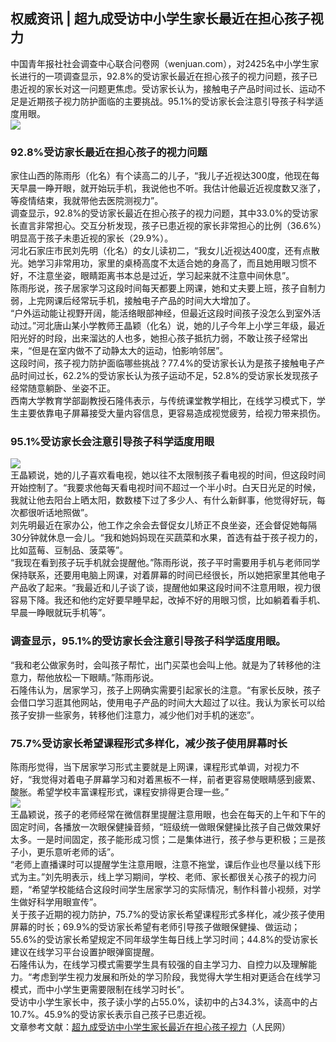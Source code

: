 ## 权威资讯 | 超九成受访中小学生家长最近在担心孩子视力  
中国青年报社社会调查中心联合问卷网（wenjuan.com），对2425名中小学生家长进行的一项调查显示，92.8%的受访家长最近在担心孩子的视力问题，孩子已患近视的家长对这一问题更焦虑。受访家长认为，接触电子产品时间过长、运动不足是近期孩子视力防护面临的主要挑战。95.1%的受访家长会注意引导孩子科学适度用眼。  
![](http://cdncms.v-keep.cn/wp-content/uploads/2020/04/ewrw.jpg)  
### 92.8%受访家长最近在担心孩子的视力问题  
家住山西的陈雨彤（化名）有个读高二的儿子，“我儿子近视达300度，他现在每天早晨一睁开眼，就开始玩手机，我说他也不听。我估计他最近近视度数又涨了，等疫情结束，我就带他去医院测视力”。  
调查显示，92.8%的受访家长最近在担心孩子的视力问题，其中33.0%的受访家长直言非常担心。交互分析发现，孩子已患近视的家长非常担心的比例（36.6%）明显高于孩子未患近视的家长（29.9%）。  
河北石家庄市民刘先明（化名）的女儿读初二，“我女儿近视达400度，还有点散光。她学习非常用功，家里的桌椅高度不太适合她的身高了，而且她用眼习惯不好，不注意坐姿，眼睛距离书本总是过近，学习起来就不注意中间休息”。  
陈雨彤说，孩子居家学习这段时间每天都要上网课，她和丈夫要上班，孩子自制力弱，上完网课后经常玩手机，接触电子产品的时间大大增加了。  
“户外运动能让视野开阔，能活络眼部神经，但最近这段时间孩子没怎么到室外活动过。”河北唐山某小学教师王晶颖（化名）说，她的儿子今年上小学三年级，最近阳光好的时段，出来溜达的人也多，她担心孩子抵抗力弱，不敢让孩子经常出来，“但是在室内做不了动静太大的运动，怕影响邻居”。  
这段时间，孩子视力防护面临哪些挑战？77.4%的受访家长认为是孩子接触电子产品时间过长，62.2%的受访家长认为孩子运动不足，52.8%的受访家长发现孩子经常随意躺卧、坐姿不正。  
西南大学教育学部副教授石隆伟表示，与传统课堂教学相比，在线学习模式下，学生主要依靠电子屏幕接受大量内容信息，更容易造成视觉疲劳，给视力带来损伤。  
### 95.1%受访家长会注意引导孩子科学适度用眼  
![](http://cdncms.v-keep.cn/wp-content/uploads/2020/04/timgooj-1024x576.jpg)  
王晶颖说，她的儿子喜欢看电视，她以往不太限制孩子看电视的时间，但这段时间开始控制了。“我要求他每天看电视时间不超过一个半小时。白天日光足的时候，我就让他去阳台上晒太阳，数数楼下过了多少人、有什么新鲜事，他觉得好玩，每次都很听话地照做”。  
刘先明最近在家办公，他工作之余会去督促女儿矫正不良坐姿，还会督促她每隔30分钟就休息一会儿。“我和她妈妈现在买蔬菜和水果，首选有益于孩子视力的，比如蓝莓、豆制品、菠菜等”。  
“我现在看到孩子玩手机就会提醒他。”陈雨彤说，孩子平时需要用手机与老师同学保持联系，还要用电脑上网课，对着屏幕的时间已经很长，所以她把家里其他电子产品收了起来。“我最近和儿子谈了谈，提醒他如果这段时间不注意用眼，视力很容易下降。我还和他约定好要早睡早起，改掉不好的用眼习惯，比如躺着看手机、早晨一睁眼就玩手机等”。  
### 调查显示，95.1%的受访家长会注意引导孩子科学适度用眼。  
“我和老公做家务时，会叫孩子帮忙，出门买菜也会叫上他。就是为了转移他的注意力，帮他放松一下眼睛。”陈雨彤说。  
石隆伟认为，居家学习，孩子上网确实需要引起家长的注意。“有家长反映，孩子会借口学习逛其他网站，使用电子产品的时间大大超过了以往。我认为家长可以给孩子安排一些家务，转移他们注意力，减少他们对手机的迷恋”。  
### 75.7%受访家长希望课程形式多样化，减少孩子使用屏幕时长  
陈雨彤觉得，当下居家学习形式主要就是上网课，课程形式单调，对视力不好，“我觉得对着电子屏幕学习和对着黑板不一样，前者更容易使眼睛感到疲累、酸胀。希望学校丰富课程形式，课程安排得更合理一些。”  
![](http://cdncms.v-keep.cn/wp-content/uploads/2020/04/u14445844511486935288fm11gp0.jpg)  
王晶颖说，孩子的老师经常在微信群里提醒注意用眼，也会在每天的上午和下午的固定时间，各播放一次眼保健操音频，“班级统一做眼保健操比孩子自己做效果好太多。一是时间固定，孩子能形成习惯；二是集体进行，孩子参与更积极；三是孩子小，更乐意听老师的话”。  
“老师上直播课时可以提醒学生注意用眼，注意不拖堂，课后作业也尽量以线下形式为主。”刘先明表示，线上学习期间，学校、老师、家长都很关心孩子的视力问题，“希望学校能结合这段时间学生居家学习的实际情况，制作科普小视频，对学生做好科学用眼宣传”。  
关于孩子近期的视力防护，75.7%的受访家长希望课程形式多样化，减少孩子使用屏幕的时长；69.9%的受访家长希望有老师引导孩子做眼保健操、做运动；55.6%的受访家长希望规定不同年级学生每日线上学习时间；44.8%的受访家长建议在线学习平台设置护眼弹窗提醒。  
石隆伟认为，在线学习模式需要学生具有较强的自主学习力、自控力以及理解能力。“考虑到学生视力发展和所处的学习阶段，我觉得大学生相对更适合在线学习模式，而中小学生更需要限制在线学习时长”。  
受访中小学生家长中，孩子读小学的占55.0%，读初中的占34.3%，读高中的占10.7%。45.9%的受访家长表示自己孩子已患近视。  
文章参考文献：<a href="http://health.people.cn/n1/2020/0319/c14739-31638737.html">超九成受访中小学生家长最近在担心孩子视力</a>（人民网）  
